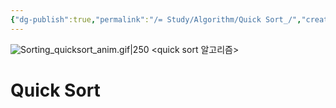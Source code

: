 ```yaml
---
{"dg-publish":true,"permalink":"/= Study/Algorithm/Quick Sort_/","created":"2023-12-04T23:04:08.000+09:00","updated":"2025-01-14T15:33:43.000+09:00"}
---
```


![Sorting_quicksort_anim.gif|250](/img/user/z-Attached%20Files/Sorting_quicksort_anim.gif)
<quick sort 알고리즘>

# Quick Sort
